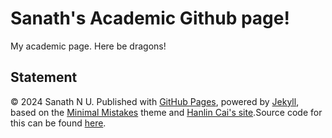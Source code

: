 # Sanath's Academic Github page!

My academic page.
Here be dragons! 

## Statement

© 2024 Sanath N U. Published with [GitHub Pages](https://pages.github.com/), powered by [Jekyll](https://jekyllrb.com/), based on the [Minimal Mistakes](https://mademistakes.com/) theme and [Hanlin Cai's site](https://caihanlin.com/).Source code for this can be found [here](https://github.com/sanathNU/sanathnu.github.io).
